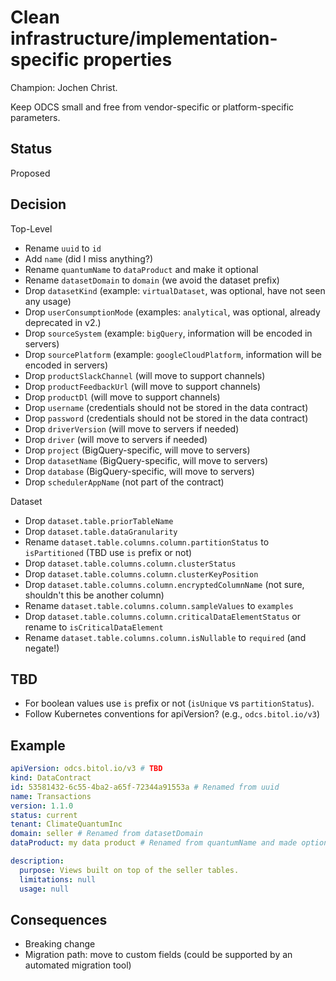 # Clean infrastructure/implementation-specific properties

Champion: Jochen Christ.

Keep ODCS small and free from vendor-specific or platform-specific parameters. 

## Status

Proposed

## Decision

Top-Level

- Rename `uuid` to `id`
- Add `name` (did I miss anything?)
- Rename `quantumName` to `dataProduct` and make it optional
- Rename `datasetDomain` to `domain` (we avoid the dataset prefix)
- Drop `datasetKind` (example: `virtualDataset`, was optional, have not seen any usage)
- Drop `userConsumptionMode` (examples: `analytical`, was optional, already deprecated in v2.)
- Drop `sourceSystem` (example: `bigQuery`, information will be encoded in servers)
- Drop `sourcePlatform` (example: `googleCloudPlatform`, information will be encoded in servers)
- Drop `productSlackChannel` (will move to support channels)
- Drop `productFeedbackUrl` (will move to support channels)
- Drop `productDl` (will move to support channels)
- Drop `username` (credentials should not be stored in the data contract)
- Drop `password` (credentials should not be stored in the data contract)
- Drop `driverVersion` (will move to servers if needed)
- Drop `driver` (will move to servers if needed)
- Drop `project` (BigQuery-specific, will move to servers)
- Drop `datasetName` (BigQuery-specific, will move to servers)
- Drop `database` (BigQuery-specific, will move to servers)
- Drop `schedulerAppName` (not part of the contract)

Dataset
- Drop `dataset.table.priorTableName`
- Drop `dataset.table.dataGranularity`
- Rename `dataset.table.columns.column.partitionStatus` to `isPartitioned` (TBD use `is` prefix or not)
- Drop `dataset.table.columns.column.clusterStatus`
- Drop `dataset.table.columns.column.clusterKeyPosition`
- Drop `dataset.table.columns.column.encryptedColumnName` (not sure, shouldn't this be another column)
- Rename `dataset.table.columns.column.sampleValues` to `examples`
- Drop `dataset.table.columns.column.criticalDataElementStatus` or rename to `isCriticalDataElement`
- Rename `dataset.table.columns.column.isNullable` to `required` (and negate!)

## TBD
- For boolean values use `is` prefix or not (`isUnique` vs `partitionStatus`).
- Follow Kubernetes conventions for apiVersion? (e.g., `odcs.bitol.io/v3`) 

## Example

```yaml
apiVersion: odcs.bitol.io/v3 # TBD
kind: DataContract
id: 53581432-6c55-4ba2-a65f-72344a91553a # Renamed from uuid
name: Transactions 
version: 1.1.0
status: current
tenant: ClimateQuantumInc
domain: seller # Renamed from datasetDomain
dataProduct: my data product # Renamed from quantumName and made optional

description:
  purpose: Views built on top of the seller tables.
  limitations: null
  usage: null

```


## Consequences

- Breaking change
- Migration path: move to custom fields (could be supported by an automated migration tool)

